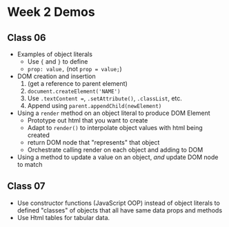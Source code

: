 # Week 2 Demos

## Class 06

* Examples of object literals
    * Use `{` and `}` to define
    * `prop: value,` (not `prop = value;`)
* DOM creation and insertion
    1. (get a reference to parent element)
    1. `document.createElement('NAME')`
    1. Use `.textContent =`, `.setAttribute()`, `.classList`, etc.
    1. Append using `parent.appendChild(newElement)`
* Using a `render` method on an object literal to produce DOM Element
    * Prototype out html that you want to create
    * Adapt to `render()` to interpolate object values with html
    being created
    * return DOM node that "represents" that object
    * Orchestrate calling render on each object and adding to DOM
* Using a method to update a value on an object, _and_ update DOM node to match

## Class 07

* Use constructor functions (JavaScript OOP) instead of object literals
to defined "classes" of objects that all have same data props and methods
* Use Html tables for tabular data.

